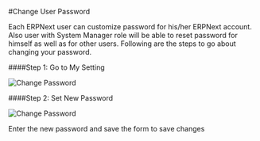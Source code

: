 #Change User Password

Each ERPNext user can customize password for his/her ERPNext account. Also user with System Manager role will be able to reset password for himself as well as for other users. Following are the steps to go about changing your password.


####Step 1: Go to My Setting

<img alt="Change Password" class="screenshot" src="{{docs_base_url}}/v12/assets/img/articles/change-password-1.png">

####Step 2: Set New Password

<img alt="Change Password" class="screenshot" src="{{docs_base_url}}/v12/assets/img/articles/change-password-2.png">

Enter the new password and save the form to save changes